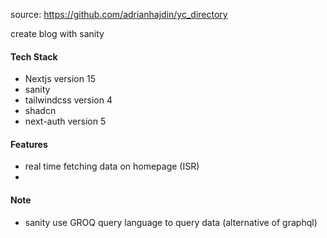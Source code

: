 source: https://github.com/adrianhajdin/yc_directory

create blog with sanity

#### Tech Stack

- Nextjs version 15
- sanity
- tailwindcss version 4
- shadcn
- next-auth version 5

#### Features

- real time fetching data on homepage (ISR)
-

#### Note

- sanity use GROQ query language to query data (alternative of graphql)
